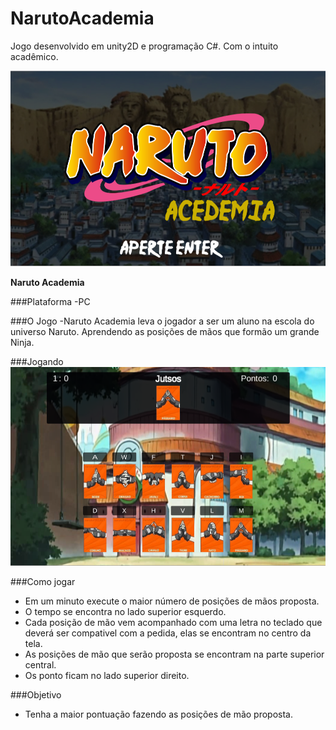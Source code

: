 # NarutoAcademia
Jogo desenvolvido em unity2D e programação C#. Com o intuito acadêmico.

![NarutoAcademiaMenu](https://github.com/NaejNunes/NarutoAcademia/blob/master/Imagens/NarutoAcademiaMenu.png?raw=true)

**Naruto Academia**

###Plataforma
-PC

###O Jogo
-Naruto Academia leva o jogador a ser um aluno na escola do universo Naruto. Aprendendo as posições de mãos que formão um grande Ninja.

###Jogando
![GamePlay](https://github.com/NaejNunes/NarutoAcademia/blob/master/Imagens/GamePlay.png?raw=true)

###Como jogar
- Em um minuto execute o maior número de posições de mãos proposta.
- O tempo se encontra no lado superior esquerdo.
- Cada posição de mão vem acompanhado com uma letra no teclado que deverá ser compativel com a pedida, elas se encontram no centro da tela.
- As posições de mão que serão proposta se encontram na parte superior central.
- Os ponto ficam no lado superior direito.

###Objetivo
- Tenha a maior pontuação fazendo as posições de mão proposta.

